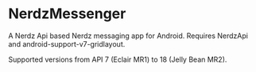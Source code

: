 NerdzMessenger
==============

A Nerdz Api based Nerdz messaging app for Android.
Requires NerdzApi and android-support-v7-gridlayout.

Supported versions from API 7 (Eclair MR1) to 18 (Jelly Bean MR2).
